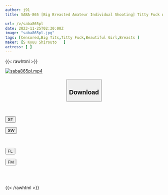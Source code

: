 ```yaml
---
author: j91
title: SABA-865 [Big Breasted Amateur Individual Shooting] Titty Fuck Anywhere 10 Beautiful Big Breasted Girls ALL Breast Pinching Ejaculation SP

url: /v/saba865pl
date: 2023-11-25T02:30:00Z
image: "saba865pl.jpg"
tags: [Censored,Big Tits,Titty Fuck,Beautiful Girl,Breasts ]
maker: [S Kyuu Shirouto   ]
actress: [ ]
---
```



{{< rawhtml >}}

<div class="video" data-videoid="9B6wW60jX9Uax7e">
    <a href="javascript:;">
        <img src="/v/saba865pl/saba865pl.jpg" width="WIDTH" height="HEIGHT" alt="saba865pl.mp4" loading="lazy">
    </a>
</div>

<script type="text/javascript" src="https://j91.asia/asset/on-demand-st.js"></script>

<br>
  <link rel="stylesheet" href="https://j91.asia/asset/bs5.css">
  
  <center>
  <button class="btn btn-primary" type="button" data-bs-toggle="collapse" data-bs-target=".multi-collapse" aria-expanded="false" aria-controls="multiCollapseExample1 multiCollapseExample2"><h2>Download</h2></button></center>
</p>
<div class="row">
  <div class="col">
    <div class="collapse multi-collapse" id="multiCollapseExample1">
      <div class="card card-body">
	      	      <br>
<div class="buttons">  
<p><a href="https://streamtape.to/v/9B6wW60jX9Uax7e" target="_blank"><button class="btn-hover color-3"><i class="fa fa-download"></i> ST</button></a></p>
<p><a href="https://flaswish.com/0hzs07depzp1" target="_blank"><button class="btn-hover color-2"><i class="fa fa-download"></i> SW</button></a></p></div>
    </div>
  </div>
</div>
  <div class="col">
    <div class="collapse multi-collapse" id="multiCollapseExample2">
      <div class="card card-body">
	      <br>
<div class="buttons">
<p><a href="javascript:;" target="_blank"><button class="btn-hover color-9"><i class="fa fa-download"></i> FL</button></a></p>
<p><a href="javascript:;" target="_blank"><button class="btn-hover color-8"><i class="fa fa-download"></i> FM</button></a></p></div>
<br><br>
      </div>
    </div>
  </div>
</div>

{{< /rawhtml >}}
